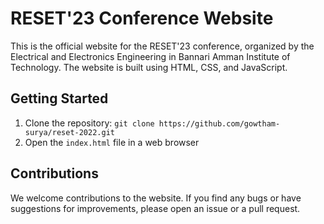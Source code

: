 # RESET'23 Conference Website

This is the official website for the RESET'23 conference, organized by the Electrical and Electronics Engineering in Bannari Amman Institute of Technology. The website is built using HTML, CSS, and JavaScript.

## Getting Started

1. Clone the repository: `git clone https://github.com/gowtham-surya/reset-2022.git`
2. Open the `index.html` file in a web browser

## Contributions

We welcome contributions to the website. If you find any bugs or have suggestions for improvements, please open an issue or a pull request.

